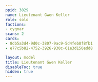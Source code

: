 ```yaml
---
ppid: 3829
name: Lieutenant Gwen Keller
role: solo
factions:
- cygnar
scans: 2
cards:
- 8db5a3d4-9d0c-3807-9ac9-5d4feb8f8fb1
- e77c5b82-4752-3926-930c-61e3d150edd8

layout: model
title: Lieutenant Gwen Keller
disableToc: true
hidden: true
---
```

